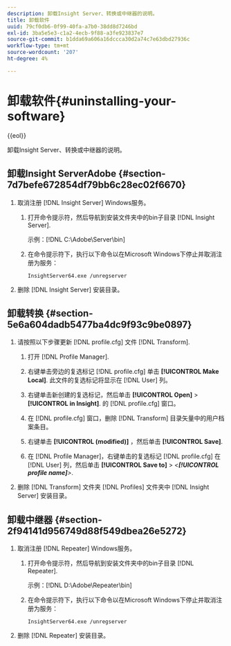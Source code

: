 ```yaml
---
description: 卸载Insight Server、转换或中继器的说明。
title: 卸载软件
uuid: 79cf0db6-0f99-40fa-a7b0-38dd8d7246bd
exl-id: 3ba5e5e3-c1a2-4ecb-9f88-a3fe923837e7
source-git-commit: b1dda69a606a16dccca30d2a74c7e63dbd27936c
workflow-type: tm+mt
source-wordcount: '207'
ht-degree: 4%

---
```


# 卸载软件{#uninstalling-your-software}

{{eol}}

卸载Insight Server、转换或中继器的说明。

## 卸载Insight ServerAdobe {#section-7d7befe672854df79bb6c28ec02f6670}

1. 取消注册 [!DNL Insight Server] Windows服务。

   1. 打开命令提示符，然后导航到安装文件夹中的bin子目录 [!DNL Insight Server].

      示例：[!DNL C:\Adobe\Server\bin]

   1. 在命令提示符下，执行以下命令以在Microsoft Windows下停止并取消注册为服务：

      ```
      InsightServer64.exe /unregserver
      ```

1. 删除 [!DNL Insight Server] 安装目录。

## 卸载转换 {#section-5e6a604dadb5477ba4dc9f93c9be0897}

1. 请按照以下步骤更新 [!DNL profile.cfg] 文件 [!DNL Transform].

   1. 打开 [!DNL Profile Manager].
   1. 右键单击旁边的复选标记 [!DNL profile.cfg] 单击 **[!UICONTROL Make Local]**. 此文件的复选标记将显示在 [!DNL User] 列。

   1. 右键单击新创建的复选标记，然后单击 **[!UICONTROL Open]** > **[!UICONTROL in Insight]**. 的 [!DNL profile.cfg] 窗口。

   1. 在 [!DNL profile.cfg] 窗口，删除 [!DNL Transform] 目录矢量中的用户档案条目。

   1. 右键单击 **[!UICONTROL (modified)]** ，然后单击 **[!UICONTROL Save]**.

   1. 在 [!DNL Profile Manager]，右键单击的复选标记 [!DNL profile.cfg] 在 [!DNL User] 列，然后单击 **[!UICONTROL Save to]** > *&lt;**[!UICONTROL profile name]**>*.

1. 删除 [!DNL Transform] 文件夹 [!DNL Profiles] 文件夹中 [!DNL Insight Server] 安装目录。

## 卸载中继器 {#section-2f94141d956749d88f549dbea26e5272}

1. 取消注册 [!DNL Repeater] Windows服务。

   1. 打开命令提示符，然后导航到安装文件夹中的bin子目录 [!DNL Repeater].

      示例：[!DNL D:\Adobe\Repeater\bin]

   1. 在命令提示符下，执行以下命令以在Microsoft Windows下停止并取消注册为服务：

      ```
      InsightServer64.exe /unregserver
      ```

1. 删除 [!DNL Repeater] 安装目录。
